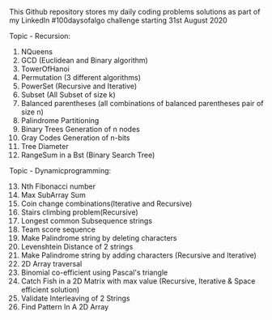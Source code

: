 This Github repository stores my daily coding problems solutions as part of my LinkedIn #100daysofalgo challenge starting 31st August 2020

Topic - Recursion:
1. NQueens
2. GCD (Euclidean and Binary algorithm)
3. TowerOfHanoi
4. Permutation (3 different algorithms)
5. PowerSet (Recursive and Iterative)
6. Subset (All Subset of size k)
7. Balanced parentheses (all combinations of balanced parentheses pair of size n)
8. Palindrome Partitioning
9. Binary Trees Generation of n nodes
10. Gray Codes Generation of n-bits
11. Tree Diameter
12. RangeSum in a Bst (Binary Search Tree)

Topic - Dynamicprogramming:

13. Nth Fibonacci number
14. Max SubArray Sum
15. Coin change combinations(Iterative and Recursive)
16. Stairs climbing problem(Recursive)
17. Longest common Subsequence strings
18. Team score sequence
19. Make Palindrome string by deleting characters
20. Levenshtein Distance of 2 strings
21. Make Palindrome string by adding characters (Recursive and Iterative)
22. 2D Array traversal
23. Binomial co-efficient using Pascal's triangle
24. Catch Fish in a 2D Matrix with max value (Recursive, Iterative & Space efficient solution)
25. Validate Interleaving of 2 Strings
26. Find Pattern In A 2D Array




